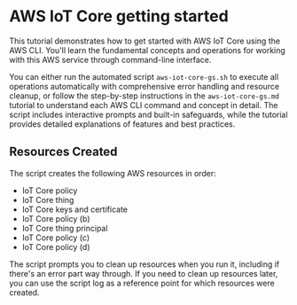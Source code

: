 # AWS IoT Core getting started

This tutorial demonstrates how to get started with AWS IoT Core using the AWS CLI. You'll learn the fundamental concepts and operations for working with this AWS service through command-line interface.

You can either run the automated script `aws-iot-core-gs.sh` to execute all operations automatically with comprehensive error handling and resource cleanup, or follow the step-by-step instructions in the `aws-iot-core-gs.md` tutorial to understand each AWS CLI command and concept in detail. The script includes interactive prompts and built-in safeguards, while the tutorial provides detailed explanations of features and best practices.

## Resources Created

The script creates the following AWS resources in order:

- IoT Core policy
- IoT Core thing
- IoT Core keys and certificate
- IoT Core policy (b)
- IoT Core thing principal
- IoT Core policy (c)
- IoT Core policy (d)

The script prompts you to clean up resources when you run it, including if there's an error part way through. If you need to clean up resources later, you can use the script log as a reference point for which resources were created.